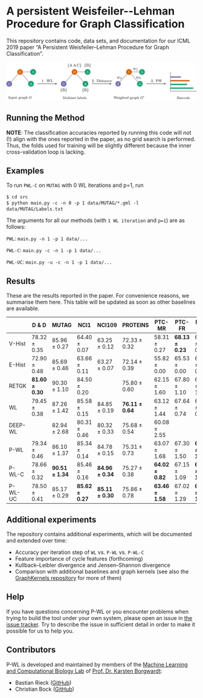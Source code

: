 # A persistent Weisfeiler--Lehman Procedure for Graph Classification

This repository contains code, data sets, and documentation for our ICML
2019 paper &ldquo;A Persistent Weisfeiler–Lehman Procedure for Graph
Classification&rdquo;.

![Workflow of the persistent Weisfeiler--Lehman procedure][logo]

[logo]: https://github.com/BorgwardtLab/P-WL/blob/master/assets/flow.png "Workflow of the persitent Weisfeiler--Lehman procedure"

## Running the Method

**NOTE**: The classification accuracies reported by running this code will not (!) align with the ones reported in the paper, as no grid search is performed. Thus, the folds used for training will be slightly different because the inner cross-validation loop is lacking.

## Examples

To run `PWL-C` on `MUTAG` with 0 WL iterations and p=1, run 
```
$ cd src
$ python main.py -c -n 0 -p 1 data/MUTAG/*.gml -l data/MUTAG/Labels.txt
```

The arguments for all our methods (with `1 WL iteration` and `p=1`) are as follows:

`PWL`: `main.py -n 1 -p 1 data/...`

`PWL-C`: `main.py -c -n 1 -p 1 data/...`

`PWL-UC`: `main.py -u -c -n 1 -p 1 data/...`

## Results

These are the results reported in the paper. For convenience reasons, we
summarise them here. This table will be updated as soon as other baselines
are available.

|             | D & D        | MUTAG        | NCI1         | NCI109       | PROTEINS     | PTC-MR       | PTC-FR       | PTC-MM       | PTC-FM       | 
|-------------|--------------|--------------|--------------|--------------|--------------|--------------|--------------|--------------|--------------| 
| V-Hist      | 78.32 ± 0.35 | 85.96 ± 0.27 | 64.40 ± 0.07 | 63.25 ± 0.12 | 72.33 ± 0.32 | 58.31 ± 0.27 | **68.13 ± 0.23** | 66.96 ± 0.51 | 57.91 ± 0.83 | 
| E-Hist      | 72.90 ± 0.48 | 85.69 ± 0.46 | 63.66 ± 0.11 | 63.27 ± 0.07 | 72.14 ± 0.39 | 55.82 ± 0.00 | 65.53 ± 0.00 | 61.61 ± 0.00 | 59.03 ± 0.00 | 
| RETGK   | **81.60 ± 0.30** | 90.30 ± 1.10 | 84.50 ± 0.20 |              | 75.80 ± 0.60 | 62.15 ± 1.60 | 67.80 ± 1.10 | 67.90 ± 1.40 | 63.90 ± 1.30 | 
| WL          | 79.45 ± 0.38 | 87.26 ± 1.42 | 85.58 ± 0.15 | 84.85 ± 0.19 | **76.11 ± 0.64** | 63.12 ± 1.44 | 67.64 ± 0.74 | 67.28 ± 0.97 | 64.80 ± 0.85 | 
| DEEP-WL |              | 82.94 ± 2.68 | 80.31 ± 0.46 | 80.32 ± 0.33 | 75.68 ± 0.54 | 60.08 ± 2.55 |              |              |              | 
| P-WL        | 79.34 ± 0.46 | 86.10 ± 1.37 | 85.34 ± 0.14 | 84.78 ± 0.15 | 75.31 ± 0.73 | 63.07 ± 1.68 | 67.30 ± 1.50 | **68.40 ± 1.17** | 64.47 ± 1.84 | 
| P-WL-C      | 78.66 ± 0.32 | **90.51 ± 1.34** | 85.46 ± 0.16 | **84.96 ± 0.34** | 75.27 ± 0.38 | **64.02 ± 0.82** | 67.15 ± 1.09 | **68.57 ± 1.76** | **65.78 ± 1.22** | 
| P-WL-UC     | 78.50 ± 0.41 | 85.17 ± 0.29 | **85.62 ± 0.27** | **85.11 ± 0.30** | 75.86 ± 0.78 | **63.46 ± 1.58**| 67.02 ± 1.29 | **68.01 ± 1.04** | **65.44 ± 1.18** | 

## Additional experiments

The repository contains additional experiments, which will be documented
and extended over time:

- Accuracy per iteration step of `WL` vs. `P-WL` vs. `P-WL-C`
- Feature importance of cycle features (forthcoming)
- Kullback&ndash;Leibler divergence and Jensen&ndash;Shannon divergence
- Comparison with additional baselines and graph kernels&nbsp;(see also
  the [GraphKernels repository](https://github.com/BorgwardtLab/GraphKernels)
  for more of them)

## Help

If you have questions concerning P-WL or you encounter problems when
trying to build the tool under your own system, please open an issue in
[the issue tracker](https://github.com/BorgwardtLab/P-WL/issues). Try to
describe the issue in sufficient detail in order to make it possible for
us to help you.

## Contributors

P-WL is developed and maintained by members of the [Machine Learning and
Computational Biology Lab](https://www.bsse.ethz.ch/mlcb) of [Prof. Dr.
Karsten Borgwardt](https://www.bsse.ethz.ch/mlcb/karsten.html):

- Bastian Rieck ([GitHub](https://github.com/Submanifold))
- Christian Bock ([GitHub](https://github.com/chrisby))
